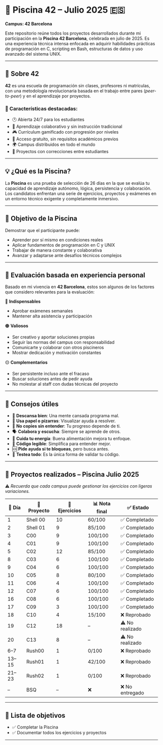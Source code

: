 # 🧠 Piscina 42 – Julio 2025 🇪🇸  
**Campus: 42 Barcelona**

Este repositorio reúne todos los proyectos desarrollados durante mi participación en la **Piscina 42 Barcelona**, celebrada en julio de 2025. Es una experiencia técnica intensa enfocada en adquirir habilidades prácticas de programación en C, scripting en Bash, estructuras de datos y uso avanzado del sistema UNIX.

---

## 📜 Sobre 42

**42** es una escuela de programación sin clases, profesores ni matrículas, con una metodología revolucionaria basada en el trabajo entre pares (_peer-to-peer_) y en el aprendizaje por proyectos.

### 🌟 Características destacadas:

- 🕐 Abierta 24/7 para los estudiantes  
- 👥 Aprendizaje colaborativo y sin instrucción tradicional  
- 🎮 Currículum gamificado con progresión por niveles  
- 💸 Acceso gratuito, sin requisitos académicos previos  
- 🌍 Campus distribuidos en todo el mundo  
- 📁 Proyectos con correcciones entre estudiantes  

---

## 💡 ¿Qué es la Piscina?

La **Piscina** es una prueba de selección de 26 días en la que se evalúa tu capacidad de aprendizaje autónomo, lógica, persistencia y colaboración. Los candidatos enfrentan una serie de ejercicios, proyectos y exámenes en un entorno técnico exigente y completamente inmersivo.

---

## 🎯 Objetivo de la Piscina

Demostrar que el participante puede:

- Aprender por sí mismo en condiciones reales  
- Aplicar fundamentos de programación en C y UNIX  
- Trabajar de manera constante y colaborativa  
- Avanzar y adaptarse ante desafíos técnicos complejos  

---

## 📖 Evaluación basada en experiencia personal

Basado en mi vivencia en **42 Barcelona**, estos son algunos de los factores que considero relevantes para la evaluación:

🔴 **Indispensables**
- Aprobar exámenes semanales  
- Mantener alta asistencia y participación  

🟠 **Valiosos**
- Ser creativo y aportar soluciones propias  
- Seguir las normas del campus con responsabilidad  
- Comunicarte y colaborar con otros piscineros  
- Mostrar dedicación y motivación constantes  

🟡 **Complementarios**
- Ser persistente incluso ante el fracaso  
- Buscar soluciones antes de pedir ayuda  
- No molestar al staff con dudas técnicas del proyecto  

---

## 📝 Consejos útiles

- 🧠 **Descansa bien**: Una mente cansada programa mal.  
- 📓 **Usa papel o pizarras**: Visualizar ayuda a resolver.  
- 🚫 **No copies sin entender**: Tu progreso depende de ti.  
- 🗣️ **Colabora y escucha**: Siempre se aprende de otros.  
- 🍎 **Cuida tu energía**: Buena alimentación mejora tu enfoque.  
- 🧩 **Código legible**: Simplifica para entender mejor.  
- 🆘 **Pide ayuda si te bloqueas**, pero busca antes.  
- 🧪 **Testea todo**: Es la única forma de validar tu código.  

---

## 🏁 Proyectos realizados – Piscina Julio 2025

⚠️ *Recuerda que cada campus puede gestionar los ejercicios con ligeras variaciones.*

| 📅 Día | 📁 Proyecto    | 🔢 Ejercicios | 📊 Nota final | ✅ Estado      |
|--------|----------------|---------------|--------------|-----------------|
| 1      | Shell 00       | 10            | 60/100       | ✅ Completado   |
| 2      | Shell 01       | 9             | 85/100       | ✅ Completado   |
| 3      | C00            | 9             | 100/100      | ✅ Completado   |
| 4      | C01            | 9             | 100/100      | ✅ Completado   |
| 5      | C02            | 12            | 85/100       | ✅ Completado   |
| 8      | C03            | 6             | 100/100      | ✅ Completado   |
| 9      | C04            | 6             | 100/100      | ✅ Completado   |
| 10     | C05            | 8             | 80/100       | ✅ Completado   |
| 11     | C06            | 4             | 100/100      | ✅ Completado   |
| 12     | C07            | 6             | 100/100      | ✅ Completado   |
| 16     | C08            | 6             | 100/100      | ✅ Completado   |
| 17     | C09            | 3             | 100/100      | ✅ Completado   |
| 18     | C10            | 4             | 15/100       | ❌ Reprobado    |
| 19     | C12            | 18            | –            | ⚠️ No realizado |
| 20     | C13            | 8             | –            | ⚠️ No realizado |
| 6–7    | Rush00         | 1             | 0/100        | ❌ Reprobado    |
| 13–15  | Rush01         | 1             | 42/100       | ❌ Reprobado    |
| 21–23  | Rush02         | 1             | 0/100        | ❌ Reprobado    |
| –      | BSQ            | –             | ❌           | ❌ No entregado |

---

## 📌 Lista de objetivos

- ✅ Completar la Piscina  
- ✅ Documentar todos los ejercicios y proyectos  
---
